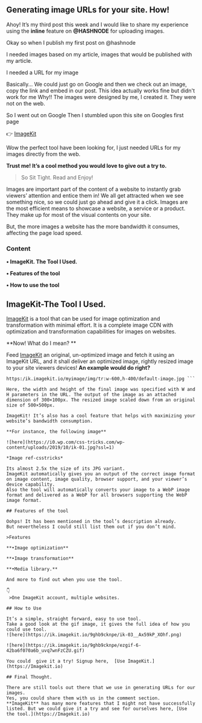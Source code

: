 ## Generating image URLs for your site. How!

Ahoy! It’s my third post this week and I would like to share my experience using the **inline** feature on **@HASHNODE** for uploading images.

Okay so when I publish my first post on @hashnode

I needed  images based on my article, images that would be published with my article.

I needed a URL for my image

Basically... We could just go on Google and then we check out an image, copy the link and embed in our post. 
This idea actually works fine but didn't work for me
Why!! The images were designed by me, I created it. They were not on the web.

So I went out on Google
Then I stumbled upon this site on Googles first page 

👉 [ImageKit](https://Imagekit.io)

Wow the perfect tool have been looking for, I just needed URLs for my images directly from the web. 


**Trust me! It’s a cool method you would love to give out a try to.**

>So Sit Tight. Read and Enjoy!

Images are important part of the content of a website to instantly grab viewers’ attention and entice them in! We all get attracted when we see something nice, so we could just go ahead and give it a click.
 Images are the most efficient means to showcase a website, a service or a product. They make up for most of the visual contents on your site. 

But, the more images a website has the more bandwidth it consumes, affecting the page load speed. 

### Content 
**• ImageKit. The Tool I Used.**

**• Features of the tool**

**• How to use the tool**

## ImageKit-The Tool I Used.

[ImageKit](https://Imagekit.io) is a tool that can be used for image optimization and transformation with minimal effort. It is a complete image CDN with optimization and transformation capabilities for images on websites.

**Now! What do I mean? **

Feed [ImageKit](https://Imagekit.io) an original, un-optimized image and fetch it using an ImageKit URL, and it shall deliver an optimized image, rightly resized image to your site viewers devices! 
**An example would do right?**

```
https:/ik.imagekit.io/myimage/img/tr:w-600,h-400/default-image.jpg ```

Here, the width and height of the final image was specified with W and H parameters in the URL. The output of the image as an attached dimension of 300×100px. The resized image scaled down from an original size of 500×500px.

ImageKit! It’s also has a cool feature that helps with maximizing your website’s bandwidth consumption.

**For instance, the following image**

![here](https://i0.wp.com/css-tricks.com/wp-content/uploads/2019/10/ik-01.jpg?ssl=1)

*Image ref-csstricks*

Its almost 2.5x the size of its JPG variant.
ImageKit automatically gives you an output of the correct image format on image content, image quality, browser support, and your viewer’s device capability. 
Also the tool will automatically converts your image to a WebP image format and delivered as a WebP for all browsers supporting the WebP image format.

## Features of the tool

Oohps! It has been mentioned in the tool’s description already.
But nevertheless I could still list them out if you don’t mind.

>Features

**•Image optimization**

**•Image transformation**

**•Media library.**

And more to find out when you use the tool.

👇
 >One ImageKit account, multiple websites.

## How to Use

It’s a simple, straight forward, easy to use tool. 
Take a good look at the gif image, it gives the full idea of how you could use tool.
![here](https://ik.imagekit.io/9ghb9cknpe/ik-03__Ax59kP_XOhf.png)

![here](https://ik.imagekit.io/9ghb9cknpe/ezgif-6-42ba6f070a6b_uvq7wnFzCZU.gif)

You could  give it a try! Signup here,  [Use ImageKit.](https://Imagekit.io)

## Final Thought.

There are still tools out there that we use in generating URLs for our images. 
Yes, you could share them with us in the comment section.
**ImageKit** has many more features that I might not have successfully listed. But we could give it a try and see for ourselves here, [Use the tool.](https://Imagekit.io)